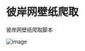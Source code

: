 # 彼岸网壁纸爬取
彼岸网壁纸爬取脚本

![image](https://github.com/user-attachments/assets/2e86a15b-5f6a-49d4-b90a-9fd57bc395a3)

